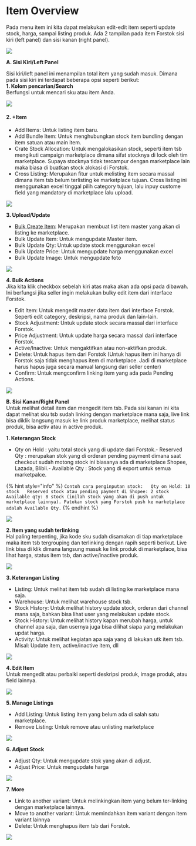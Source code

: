 # Item Overview

Pada menu item ini kita dapat melakukan edit-edit item seperti update stock, harga, sampai listing produk. Ada 2 tampilan pada item Forstok sisi kiri \(left panel\) dan sisi kanan \(right panel\).

![](https://s3.amazonaws.com/cdn.freshdesk.com/data/helpdesk/attachments/production/48062529743/original/Lj3N1SMQznfLkg-9ghCh1x_yqQJ8UtW0fQ.png?1601730344)

**A. Sisi Kiri/Left Panel**

Sisi kiri/left panel ini menampilan total item yang sudah masuk. Dimana pada sisi kiri ini terdapat beberapa opsi seperti berikut:  
**1. Kolom pencarian/Search**  
Berfungsi untuk mencari sku atau item Anda.

![](../../.gitbook/assets/image%20%28147%29.png)

#### **2. +Item**

* Add Items: Untuk listing item baru.
* Add Bundle Item: Untuk menghubungkan stock item bundling dengan item satuan atau main item.
* Crate Stock Allocation: Untuk mengalokasikan stock, seperti item tsb mengikuti campaign marketplace dimana sifat stocknya di lock oleh tim marketplace. Supaya stocknya tidak tercampur dengan marketplace lain maka biasa di buatkan stock alokasi di Forstok.
* Cross Listing: Merupakan fitur untuk melisting item secara massal dimana item tsb belum terlisting ke marketplace tujuan. Cross listing ini menggunakan excel tinggal pilih category tujuan, lalu inpuy custome field yang mandatory di marketplace lalu upload.

![](../../.gitbook/assets/image%20%28202%29.png)

**3. Upload/Update**

* [Bulk Create Item](add-master-product.md): Merupakan membuat list item master yang akan di listing ke marketplace.
* Bulk Update Item: Untuk mengupdate Master item.
* Bulk Update Qty: Untuk update stock menggunakan excel
* Bulk Update Price: Untuk mengupdate harga menggunakan excel
* Bulk Update Image: Untuk mengupdate foto

![](../../.gitbook/assets/image%20%2861%29.png)

**4. Bulk Actions**  
Jika kita klik checkbox sebelah kiri atas maka akan ada opsi pada dibawah. Ini berfungsi jika seller ingin melakukan bulky edit item dari interface Forstok.

* Edit Item: Untuk mengedit master data item dari interface Forstok. Seperti edit category, deskripsi, nama produk dan lain-lain.
* Stock Adjustment: Untuk update stock secara massal dari interface Forstok.
* Price Adjustment: Untuk update harga secara massal dari interface Forstok.
* Active/Inactive: Untuk mengaktifkan atau non-aktifkan produk.
* Delete: Untuk hapus item dari Forstok \(Untuk hapus item ini hanya di Forstok saja tidak menghapus item di marketplace. Jadi di marketplace harus hapus juga secara manual langsung dari seller center\)
* Confirm: Untuk mengconfirm linking item yang ada pada Pending Actions.

![](../../.gitbook/assets/image%20%28100%29.png)

**B. Sisi Kanan/Right Panel**  
Untuk melihat detail item dan mengedit item tsb. Pada sisi kanan ini kita dapat melihat sku tsb sudah linking dengan marketplace mana saja, live link bisa diklik langsung masuk ke link produk marketplace, melihat status produk, bisa activ atau in active produk.  
  
**1. Keterangan Stock**  
 - Qty on Hold : yaitu total stock yang di update dari Forstok.- Reserved Qty : merupakan stok yang di orderan pending payment dimana saat checkout sudah motong stock ini biasanya ada di marketplace Shopee, Lazada, Blibli.- Available Qty : Stock yang di export untuk semua marketpalce.  


{% hint style="info" %}
`Contoh cara penginputan stock:  
Qty on Hold: 10 stock  
Reserved stock atau pending payment di Shopee: 2 stock  
Available qty: 8 stock (inilah stock yang akan di push untuk marketplace lainnya). Patokan stock yang Forstok push ke marketplace adalah Available Qty.`
{% endhint %}

![](../../.gitbook/assets/image%20%28268%29.png)

**2. Item yang sudah terlinking**  
Hal paling terpenting, jika kode sku sudah disamakan di tiap marketplace maka item tsb tergrouping dan terlinking dengan rapih seperti berikut. Live link bisa di klik dimana langsung masuk ke link produk di marketplace, bisa lihat harga, status item tsb, dan active/inactive produk.

![](../../.gitbook/assets/image%20%28184%29.png)

**3. Keterangan Listing**

* Listing: Untuk melihat item tsb sudah di listing ke marketplace mana saja.
* Warehouse: Untuk melihat warehouse stock tsb.
* Stock History: Untuk melihat history update stock, orderan dari channel mana saja, bahkan bisa lihat user yang melakukan update stock.
* Stock History: Untuk melihat history kapan merubah harga, untuk channel apa saja, dan usernya juga bisa dilihat siapa yang melakukan updat harga.
* Activity: Untuk melihat kegiatan apa saja yang di lakukan utk item tsb. Misal: Update item, active/inactive item, dll

![](../../.gitbook/assets/image%20%28179%29.png)

**4. Edit Item**  
Untuk mengedit atau perbaiki seperti deskripsi produk, image produk, atau field lainnya.

![](../../.gitbook/assets/image%20%28259%29.png)

**5. Manage Listings**

* Add Listing: Untuk listing item yang belum ada di salah satu marketplace.
* Remove Listing: Untuk remove atau unlisting marketplace

![](../../.gitbook/assets/image%20%2897%29.png)

**6. Adjust Stock**

* Adjust Qty: Untuk mengupdate stok yang akan di adjust.
* Adjust Price: Untuk mengupdate harga

![](../../.gitbook/assets/image%20%28219%29.png)

**7. More**

* Link to another variant: Untuk melinkingkan item yang belum ter-linking dengan marketplace lainnya.
* Move to another variant: Untuk memindahkan item variant dengan item variant lainnya
* Delete: Untuk menghapus item tsb dari Forstok.

![](../../.gitbook/assets/image%20%28117%29.png)


